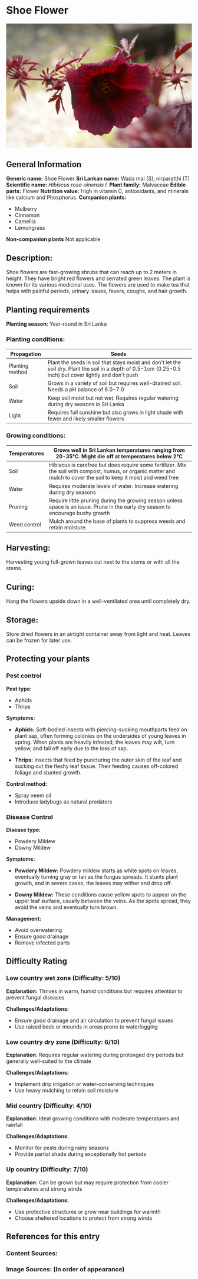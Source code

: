 # Shoe Flower
![Cranberry-Hibiscus.jpg](../../assets/images/Cranberry-Hibiscus.jpg "Hermann Luyken, CC0, via Wikimedia Commons")

## General Information
**Generic name:** Shoe Flower
**Sri Lankan name:** Wada mal (S), nirparatthi (T)
**Scientific name:** _Hibiscus rosa-sinensis l._
**Plant family:** Malvaceae
**Edible parts:** Flower
**Nutrition value:** High in vitamin C, antioxidants, and minerals like calcium and Phosphorus.
**Companion plants:**
- Mulberry
- Cinnamon
- Camellia
- Lemongrass

**Non-companion plants**
Not applicable

## Description:
Shoe flowers are fast-growing shrubs that can reach up to 2 meters in height. They have bright red flowers and serrated green leaves. The plant is known for its various medicinal uses. The flowers are used to make tea that helps with painful periods, urinary issues, fevers, coughs, and hair growth.

## Planting requirements
**Planting season:** Year-round in Sri Lanka

### Planting conditions:
| Propagation | Seeds |
|----|----|
| Planting method | Plant the seeds in soil that stays moist and don't let the soil dry. Plant the soil in a depth of 0.5-1cm (0.25-0.5 inch) but cover lightly and don't push |
| Soil | Grows in a variety of soil but requires well-drained soil. Needs a pH balance of 6.0-7.0 |
| Water | Keep soil moist but not wet. Requires regular watering during dry seasons in Sri Lanka|
| Light | Requires full sunshine but also grows in light shade with fewer and likely smaller flowers |

### Growing conditions:

| Temperatures | Grows well in Sri Lankan temperatures ranging from 20-35°C. Might die off at temperatures below 2°C |
|----|----|
| Soil | Hibiscus is carefree but does require some fertilizer. Mix the soil with compost, humus, or organic matter and mulch to cover the soil to keep it moist and weed free |
| Water | Requires moderate levels of water. Increase watering during dry seasons |
| Pruning | Require little pruning during the growing season unless space is an issue. Prune in the early dry season to encourage bushy growth |
| Weed control | Mulch around the base of plants to suppress weeds and retain moisture.

## Harvesting:
Harvesting young full-grown leaves cut next to the stems or with all the stems.

## Curing: 
Hang the flowers upside down in a well-ventilated area until completely dry.

## Storage: 
Store dried flowers in an airtight container away from light and heat. Leaves can be frozen for later use.

## Protecting your plants
### Pest control
**Pest type:** 
- Aphids
- Thrips

**Symptoms:** 
- **Aphids:** Soft-bodied insects with piercing-sucking mouthparts feed on plant sap, often forming colonies on the undersides of young leaves in spring. When plants are heavily infested, the leaves may wilt, turn yellow, and fall off early due to the loss of sap.
  
- **Thrips:** Insects that feed by puncturing the outer skin of the leaf and sucking out the fleshy leaf tissue. Their feeding causes off-colored foliage and stunted growth.

**Control method:** 
- Spray neem oil
- Introduce ladybugs as natural predators

### Disease Control
**Disease type:** 
- Powdery Mildew
- Downy Mildew

**Symptoms:** 
- **Powdery Mildew:** Powdery mildew starts as white spots on leaves, eventually turning gray or tan as the fungus spreads. It stunts plant growth, and in severe cases, the leaves may wither and drop off.
  
- **Downy Mildew:** These conditions cause yellow spots to appear on the upper leaf surface, usually between the veins. As the spots spread, they avoid the veins and eventually turn brown.

**Management:** 
- Avoid overwatering
- Ensure good drainage
- Remove infected parts

## Difficulty Rating
### Low country wet zone (Difficulty: 5/10)
**Explanation:** Thrives in warm, humid conditions but requires attention to prevent fungal diseases

**Challenges/Adaptations:**
- Ensure good drainage and air circulation to prevent fungal issues
- Use raised beds or mounds in areas prone to waterlogging

### Low country dry zone (Difficulty: 6/10)
**Explanation:** Requires regular watering during prolonged dry periods but generally well-suited to the climate

**Challenges/Adaptations:**
- Implement drip irrigation or water-conserving techniques
- Use heavy mulching to retain soil moisture

### Mid country (Difficulty: 4/10)
**Explanation:** Ideal growing conditions with moderate temperatures and rainfall

**Challenges/Adaptations:**
- Monitor for pests during rainy seasons
- Provide partial shade during exceptionally hot periods

### Up country (Difficulty: 7/10)
**Explanation:** Can be grown but may require protection from cooler temperatures and strong winds

**Challenges/Adaptations:**
- Use protective structures or grow near buildings for warmth
- Choose sheltered locations to protect from strong winds

## References for this entry
### Content Sources:

### Image Sources: (In order of appearance)
